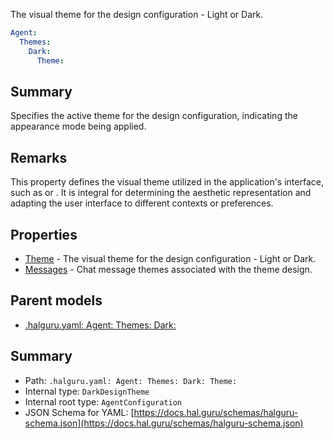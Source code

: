 <!--
title: Theme
description: The visual theme for the design configuration - Light or Dark.
version: 1.40.6-beta.12
generated: true
date: 2025-04-28
node: This file is generated by the command-line program: `halguru manual -c -m`
-->


The visual theme for the design configuration - Light or Dark.

```yaml
Agent:
  Themes:
    Dark:
      Theme:
```

## Summary

Specifies the active theme for the design configuration, indicating the appearance mode being applied.

## Remarks

This property defines the visual theme utilized in the application's interface, such as or . It is integral for determining the aesthetic representation and adapting the user interface to different contexts or preferences.

## Properties

* [Theme]((halguru)-agent-themes-dark-theme.md) - The visual theme for the design configuration - Light or Dark.
* [Messages]((halguru)-agent-themes-dark-messages.md) - Chat message themes associated with the theme design.

## Parent models

* [.halguru.yaml: Agent: Themes: Dark:]((halguru)-agent-themes-dark.md)
## Summary

* Path: `.halguru.yaml: Agent: Themes: Dark: Theme:`
* Internal type: `DarkDesignTheme`
* Internal root type: `AgentConfiguration`
* JSON Schema for YAML: [https://docs.hal.guru/schemas/halguru-schema.json](https://docs.hal.guru/schemas/halguru-schema.json)
